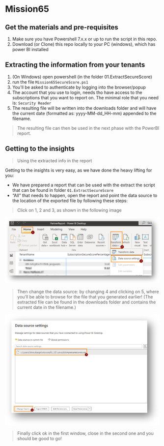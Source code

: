 # Mission65

## Get the materials and pre-requisites

1. Make sure you have Powershell 7.x.x or up to run the script in this repo.
2. Download (or Clone) this repo locally to your PC (windows), which has power BI installed

## Extracting the information from your tenants

1. (On Windows) open powershell (in the folder 01.ExtractSecureScore)
2. run the file `Mission65SecureScore.ps1`
3. You'll be asked to authenticate by logging into the browser/popup
4. The account that you use to login, needs tho have access to the subscriptions that you want to report on. The minimal role that you need is: `Security Reader` 
5. The resulting file will be written into the downloads folder and will have the current date (formatted as: yyyy-MM-dd_HH-mm) appended to the filename.

> The resulting file can then be used in the next phase with the PowerBI report.


## Getting to the insights

> Using the extracted info in the report

Getting to the insights is very easy, as we have done the heavy lifting for you: 

- We have prepared a report that can be used with the extract the script that can be found in folder `01.ExtractSecureScore`
- “All” that needs to happen, open the report and point the data source to the location of the exported file by following these steps: 

> Click on 1, 2 and 3, as shown in the following image

![](images/report-1-2-3.png)

> Then change the data source: by changing 4 and clicking on 5, where you’ll be able to browse for the file that you generated earlier!
(The extracted file can be found in the downloads folder and contains the current date in the filename.)

![](images/report-4-5.png)

> Finally click ok in the first window, close in the second one and you should be good to go!
